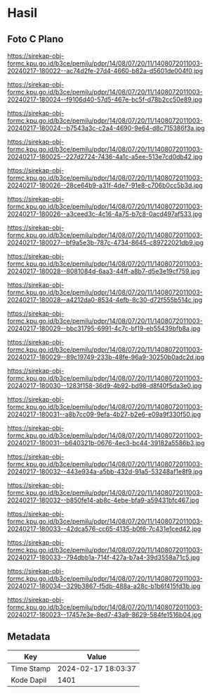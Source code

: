 # Hasil

## Foto C Plano

https://sirekap-obj-formc.kpu.go.id/b3ce/pemilu/pdpr/14/08/07/20/11/1408072011003-20240217-180022--ac74d2fe-27d4-4660-b82a-d5601de004f0.jpg

https://sirekap-obj-formc.kpu.go.id/b3ce/pemilu/pdpr/14/08/07/20/11/1408072011003-20240217-180024--f9106d40-57d5-467e-bc5f-d78b2cc50e89.jpg

https://sirekap-obj-formc.kpu.go.id/b3ce/pemilu/pdpr/14/08/07/20/11/1408072011003-20240217-180024--b7543a3c-c2a4-4690-9e64-d8c715386f3a.jpg

https://sirekap-obj-formc.kpu.go.id/b3ce/pemilu/pdpr/14/08/07/20/11/1408072011003-20240217-180025--227d2724-7436-4a1c-a5ee-513e7cd0db42.jpg

https://sirekap-obj-formc.kpu.go.id/b3ce/pemilu/pdpr/14/08/07/20/11/1408072011003-20240217-180026--28ce64b9-a31f-4de7-91e8-c706b0cc5b3d.jpg

https://sirekap-obj-formc.kpu.go.id/b3ce/pemilu/pdpr/14/08/07/20/11/1408072011003-20240217-180026--a3ceed3c-4c16-4a75-b7c8-0acd497af533.jpg

https://sirekap-obj-formc.kpu.go.id/b3ce/pemilu/pdpr/14/08/07/20/11/1408072011003-20240217-180027--bf9a5e3b-787c-4734-8645-c89722021db9.jpg

https://sirekap-obj-formc.kpu.go.id/b3ce/pemilu/pdpr/14/08/07/20/11/1408072011003-20240217-180028--8081084d-6aa3-44ff-a8b7-d5e3e19cf759.jpg

https://sirekap-obj-formc.kpu.go.id/b3ce/pemilu/pdpr/14/08/07/20/11/1408072011003-20240217-180028--a4212da0-8534-4efb-8c30-d72f555b514c.jpg

https://sirekap-obj-formc.kpu.go.id/b3ce/pemilu/pdpr/14/08/07/20/11/1408072011003-20240217-180029--bbc31795-6991-4c7c-bf19-eb55439bfb8a.jpg

https://sirekap-obj-formc.kpu.go.id/b3ce/pemilu/pdpr/14/08/07/20/11/1408072011003-20240217-180029--89c19749-233b-48fe-96a9-30250b0adc2d.jpg

https://sirekap-obj-formc.kpu.go.id/b3ce/pemilu/pdpr/14/08/07/20/11/1408072011003-20240217-180030--1283f158-36d9-4b92-bd98-d8f40f5da3e0.jpg

https://sirekap-obj-formc.kpu.go.id/b3ce/pemilu/pdpr/14/08/07/20/11/1408072011003-20240217-180031--a8b7cc09-9efa-4b27-b2e6-e09a9f330f50.jpg

https://sirekap-obj-formc.kpu.go.id/b3ce/pemilu/pdpr/14/08/07/20/11/1408072011003-20240217-180031--b640321b-0676-4ec3-bc44-39182a5586b3.jpg

https://sirekap-obj-formc.kpu.go.id/b3ce/pemilu/pdpr/14/08/07/20/11/1408072011003-20240217-180032--443e934a-a5bb-432d-91a5-53248af1e8f9.jpg

https://sirekap-obj-formc.kpu.go.id/b3ce/pemilu/pdpr/14/08/07/20/11/1408072011003-20240217-180032--b850fe14-ab8c-4ebe-bfa9-a59431bfc467.jpg

https://sirekap-obj-formc.kpu.go.id/b3ce/pemilu/pdpr/14/08/07/20/11/1408072011003-20240217-180033--42dca576-cc65-4135-b0f6-7c431e1ced42.jpg

https://sirekap-obj-formc.kpu.go.id/b3ce/pemilu/pdpr/14/08/07/20/11/1408072011003-20240217-180033--794dbb1a-714f-427a-b7a4-39d3558a71c5.jpg

https://sirekap-obj-formc.kpu.go.id/b3ce/pemilu/pdpr/14/08/07/20/11/1408072011003-20240217-180034--329b3867-f5db-488a-a28c-b1b6f415fd3b.jpg

https://sirekap-obj-formc.kpu.go.id/b3ce/pemilu/pdpr/14/08/07/20/11/1408072011003-20240217-180023--17457e3e-8ed7-43a9-8629-584fe1516b04.jpg


## Metadata

| Key        | Value               |
| ---------- | ------------------- |
| Time Stamp | 2024-02-17 18:03:37 |
| Kode Dapil | 1401                |



